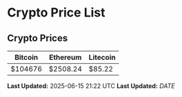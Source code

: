 # Crypto Price List

## Crypto Prices
| Bitcoin | Ethereum | Litecoin |
| ------- | -------- | -------- |
| $104676 | $2508.24 | $85.22 |
**Last Updated:** 2025-06-15 21:22 UTC
**Last Updated:** $DATE$
